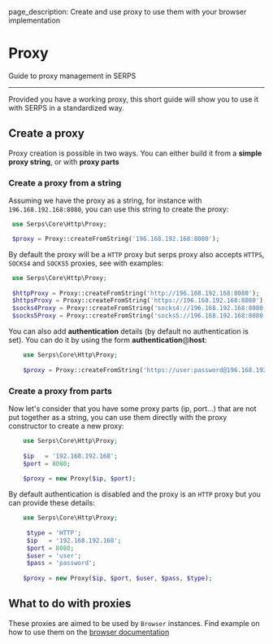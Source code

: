 page_description: Create and use proxy to use them with your browser implementation
 
 
Proxy
=====

Guide to proxy management in SERPS

---

Provided you have a working proxy, this short guide will show you to use it with SERPS in a standardized way. 


## Create a proxy

Proxy creation is possible in two ways. You can either build it from a **simple proxy string**, or with **proxy parts**


### Create a proxy from a string

Assuming we have the proxy as a string, for instance with ``196.168.192.168:8080``, you can use this string to 
create the proxy:


```php
 use Serps\Core\Http\Proxy;

 $proxy = Proxy::createFromString('196.168.192.168:8080');
```

By default the proxy will be a ``HTTP`` proxy but serps proxy also accepts ``HTTPS``,
 ``SOCKS4`` and ``SOCKS5`` proxies, see with examples:

```php
 use Serps\Core\Http\Proxy;
 
 $httpProxy = Proxy::createFromString('http://196.168.192.168:8080');
 $httpsProxy = Proxy::createFromString('https://196.168.192.168:8080');
 $socks4Proxy = Proxy::createFromString('socks4://196.168.192.168:8080');
 $socks5Proxy = Proxy::createFromString('socks5://196.168.192.168:8080');
```

You can also add **authentication** details (by default no authentication is set). You can do it by using the form
**authentication**@**host**:

```php
    use Serps\Core\Http\Proxy;
    
    $proxy = Proxy::createFromString('https://user:password@196.168.192.168:8080');
```


### Create a proxy from parts

Now let's consider that you have some proxy parts (ip, port...) that are not put together as a string, you can use
them directly with the proxy constructor to create a new proxy:

```php
    use Serps\Core\Http\Proxy;
   
    $ip   = '192.168.192.168';
    $port = 8080;
     
    $proxy = new Proxy($ip, $port);
```

By default authentication is disabled and the proxy is an ``HTTP`` proxy but you can provide these details:

```php
    use Serps\Core\Http\Proxy;
   
     $type = 'HTTP';
     $ip   = '192.168.192.168';
     $port = 8080;
     $user = 'user';
     $pass = 'password';
     
    $proxy = new Proxy($ip, $port, $user, $pass, $type);
```


## What to do with proxies

These proxies are aimed to be used by ``Browser`` instances. Find example on how to use them on the 
[browser documentation](browser.md)